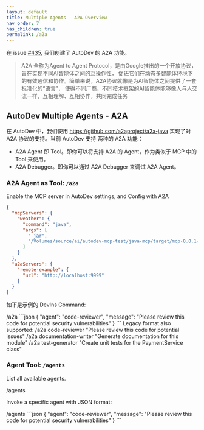 ```yaml
---
layout: default
title: Multiple Agents - A2A Overview
nav_order: 7
has_children: true
permalink: /a2a
---
```


在 issue [#435](https://github.com/unit-mesh/auto-dev/issues/435), 我们创建了 AutoDev 的 A2A 功能。

> A2A 全称为Agent to Agent Protocol，是由Google推出的一个开放协议，旨在实现不同AI智能体之间的互操作性，
> 促进它们在动态多智能体环境下的有效通信和协作。简单来说，A2A协议就像是为AI智能体之间提供了一套标准化的“语言”，
> 使得不同厂商、不同技术框架的AI智能体能够像人与人交流一样，互相理解、互相协作，共同完成任务

## AutoDev Multiple Agents - A2A 

在 AutoDev 中，我们使用 https://github.com/a2aproject/a2a-java 实现了对 A2A 协议的支持。当前 AutoDev 支持
两种的 A2A 功能：

- A2A Agent 即 Tool。即你可以将支持 A2A 的 Agent，作为类似于 MCP 中的 Tool 来使用。
- A2A Debugger。即你可以通过 A2A Debugger 来调试 A2A Agent。

### A2A Agent as Tool: `/a2a`

Enable the MCP server in AutoDev settings, and Config with A2A

```JSON
{
  "mcpServers": {
    "weather": {
      "command": "java",
      "args": [
        "-jar",
        "/Volumes/source/ai/autodev-mcp-test/java-mcp/target/mcp-0.0.1-SNAPSHOT.jar"
      ]
    }
  },
  "a2aServers": {
    "remote-example": {
      "url": "http://localhost:9999"
    }
  }
}
```

如下是示例的 DevIns Command:

<devin>
/a2a
```json
{
  "agent": "code-reviewer",
  "message": "Please review this code for potential security vulnerabilities"
}
```
Legacy format also supported:
/a2a code-reviewer "Please review this code for potential issues"
/a2a documentation-writer "Generate documentation for this module"
/a2a test-generator "Create unit tests for the PaymentService class"
</devin>

### Agent Tool: `/agents`

List all available agents.

/agents

Invoke a specific agent with JSON format:

<devin>
/agents
```json
{
  "agent": "code-reviewer",
  "message": "Please review this code for potential security vulnerabilities"
}
```
</devin>
